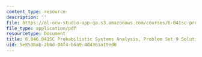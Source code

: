 ```yaml
---
content_type: resource
description: ''
file: https://ol-ocw-studio-app-qa.s3.amazonaws.com/courses/6-041sc-probabilistic-systems-analysis-and-applied-probability-fall-2013/5e8536ab2b8d04f4b6a94d4361a19ed0_MIT6_041SCF13_assn09_sol.pdf
file_type: application/pdf
resourcetype: Document
title: 6.046.041SC Probabilistic Systems Analysis, Problem Set 9 Solutions
uid: 5e8536ab-2b8d-04f4-b6a9-4d4361a19ed0
---
```

